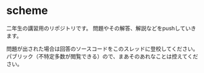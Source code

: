 # scheme

二年生の講習用のリポジトリです。
問題やその解答、解説などをpushしていきます。

問題が出された場合は回答のソースコードをこのスレッドに登校してください。
パブリック（不特定多数が閲覧できる）ので、まあそのあれなことは控えてください。
